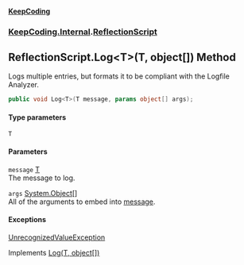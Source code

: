 #### [KeepCoding](index.md 'index')
### [KeepCoding.Internal](KeepCoding_Internal.md 'KeepCoding.Internal').[ReflectionScript](ReflectionScript.md 'KeepCoding.Internal.ReflectionScript')
## ReflectionScript.Log&lt;T&gt;(T, object[]) Method
Logs multiple entries, but formats it to be compliant with the Logfile Analyzer.  
```csharp
public void Log<T>(T message, params object[] args);
```
#### Type parameters
<a name='KeepCoding_Internal_ReflectionScript_Log_T_(T_object__)_T'></a>
`T`  
  
#### Parameters
<a name='KeepCoding_Internal_ReflectionScript_Log_T_(T_object__)_message'></a>
`message` [T](ReflectionScript_Log_+RCICXm++4dAYiRfqqxMsw.md#KeepCoding_Internal_ReflectionScript_Log_T_(T_object__)_T 'KeepCoding.Internal.ReflectionScript.Log&lt;T&gt;(T, object[]).T')  
The message to log.
  
<a name='KeepCoding_Internal_ReflectionScript_Log_T_(T_object__)_args'></a>
`args` [System.Object](https://docs.microsoft.com/en-us/dotnet/api/System.Object 'System.Object')[[]](https://docs.microsoft.com/en-us/dotnet/api/System.Array 'System.Array')  
All of the arguments to embed into [message](ReflectionScript_Log_+RCICXm++4dAYiRfqqxMsw.md#KeepCoding_Internal_ReflectionScript_Log_T_(T_object__)_message 'KeepCoding.Internal.ReflectionScript.Log&lt;T&gt;(T, object[]).message').
  
#### Exceptions
[UnrecognizedValueException](UnrecognizedValueException.md 'KeepCoding.Internal.UnrecognizedValueException')  

Implements [Log<T>(T, object[])](ILog_Log_HWlPrcOi+ru2nlGrnQnZCg.md 'KeepCoding.ILog.Log&lt;T&gt;(T, object[])')  
